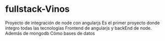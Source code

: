 # fullstack-Vinos
Proyecto de integración de node con angularjs
Es el primer proyecto donde íntegro todas las tecnologías 
Frontend de angularjs y backEnd de node. Además de mongodb
Cómo bases de datos
